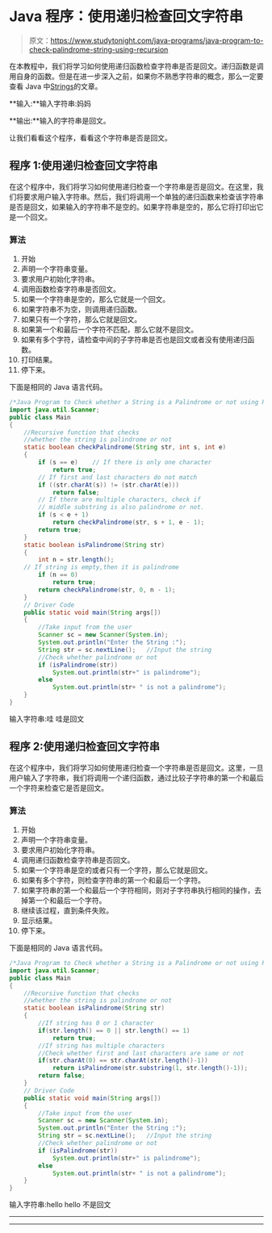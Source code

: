 # Java 程序：使用递归检查回文字符串

> 原文：<https://www.studytonight.com/java-programs/java-program-to-check-palindrome-string-using-recursion>

在本教程中，我们将学习如何使用递归函数检查字符串是否是回文。递归函数是调用自身的函数。但是在进一步深入之前，如果你不熟悉字符串的概念，那么一定要查看 Java 中[Strings](https://www.studytonight.com/java/string-handling-in-java.php)的文章。

**输入:**输入字符串:妈妈

**输出:**输入的字符串是回文。

让我们看看这个程序，看看这个字符串是否是回文。

## 程序 1:使用递归检查回文字符串

在这个程序中，我们将学习如何使用递归检查一个字符串是否是回文。在这里，我们将要求用户输入字符串。然后，我们将调用一个单独的递归函数来检查该字符串是否是回文，如果输入的字符串不是空的。如果字符串是空的，那么它将打印出它是一个回文。

### 算法

1.  开始
2.  声明一个字符串变量。
3.  要求用户初始化字符串。
4.  调用函数检查字符串是否回文。
5.  如果一个字符串是空的，那么它就是一个回文。
6.  如果字符串不为空，则调用递归函数。
7.  如果只有一个字符，那么它就是回文。
8.  如果第一个和最后一个字符不匹配，那么它就不是回文。
9.  如果有多个字符，请检查中间的子字符串是否也是回文或者没有使用递归函数。
10.  打印结果。
11.  停下来。

下面是相同的 Java 语言代码。

```java
/*Java Program to Check whether a String is a Palindrome or not using Recursive Function*/
import java.util.Scanner;
public class Main
{
    //Recursive function that checks 
    //whether the string is palindrome or not
    static boolean checkPalindrome(String str, int s, int e) 
    { 
        if (s == e)    // If there is only one character 
            return true;  
        // If first and last characters do not match 
        if ((str.charAt(s)) != (str.charAt(e))) 
            return false;   
        // If there are multiple characters, check if 
        // middle substring is also palindrome or not. 
        if (s < e + 1) 
            return checkPalindrome(str, s + 1, e - 1);   
        return true; 
    }   
    static boolean isPalindrome(String str) 
    { 
        int n = str.length();   
    // If string is empty,then it is palindrome 
        if (n == 0) 
            return true;   
        return checkPalindrome(str, 0, n - 1); 
    }   
    // Driver Code 
    public static void main(String args[]) 
    { 
        //Take input from the user
        Scanner sc = new Scanner(System.in);
        System.out.println("Enter the String :");
        String str = sc.nextLine();   //Input the string
        //Check whether palindrome or not
        if (isPalindrome(str)) 
            System.out.println(str+" is palindrome"); 
        else
            System.out.println(str+ " is not a palindrome"); 
    }   
}
```

输入字符串:哇
哇是回文

## 程序 2:使用递归检查回文字符串

在这个程序中，我们将学习如何使用递归检查一个字符串是否是回文。这里，一旦用户输入了字符串，我们将调用一个递归函数，通过比较子字符串的第一个和最后一个字符来检查它是否是回文。

### 算法

1.  开始
2.  声明一个字符串变量。
3.  要求用户初始化字符串。
4.  调用递归函数检查字符串是否回文。
5.  如果一个字符串是空的或者只有一个字符，那么它就是回文。
6.  如果有多个字符，则检查字符串的第一个和最后一个字符。
7.  如果字符串的第一个和最后一个字符相同，则对子字符串执行相同的操作，去掉第一个和最后一个字符。
8.  继续该过程，直到条件失败。
9.  显示结果。
10.  停下来。

下面是相同的 Java 语言代码。

```java
/*Java Program to Check whether a String is a Palindrome or not using Recursive Function*/
import java.util.Scanner;
public class Main
{
    //Recursive function that checks 
    //whether the string is palindrome or not
    static boolean isPalindrome(String str) 
    { 
        //If string has 0 or 1 character
        if(str.length() == 0 || str.length() == 1)
            return true; 
        //If string has multiple characters
        //Check whether first and last characters are same or not
        if(str.charAt(0) == str.charAt(str.length()-1))
            return isPalindrome(str.substring(1, str.length()-1));
        return false;
    }   
    // Driver Code 
    public static void main(String args[]) 
    { 
        //Take input from the user
        Scanner sc = new Scanner(System.in);
        System.out.println("Enter the String :");
        String str = sc.nextLine();   //Input the string
        //Check whether palindrome or not
        if (isPalindrome(str)) 
            System.out.println(str+" is palindrome"); 
        else
            System.out.println(str+ " is not a palindrome"); 
    }     
}
```

输入字符串:hello
hello 不是回文

* * *

* * *